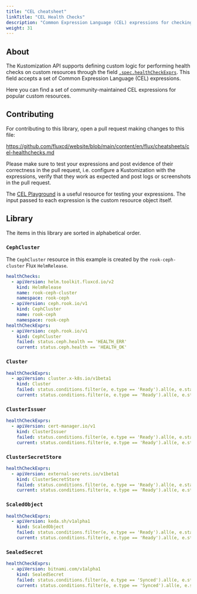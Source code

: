 ```yaml
---
title: "CEL cheatsheet"
linkTitle: "CEL Health Checks"
description: "Common Expression Language (CEL) expressions for checking the health of custom resources."
weight: 31
---
```


## About

The Kustomization API supports defining custom logic for performing health
checks on custom resources through the field
[`.spec.healthCheckExprs`](/flux/components/kustomize/kustomizations/#health-check-exprs).
This field accepts a set of Common Expression Language (CEL) expressions.

Here you can find a set of community-maintained CEL expressions for popular
custom resources.

## Contributing

For contributing to this library, open a pull request making changes to this file:

https://github.com/fluxcd/website/blob/main/content/en/flux/cheatsheets/cel-healthchecks.md

Please make sure to test your expressions and post evidence of their correctness
in the pull request, i.e. configure a Kustomization with the expressions, verify
that they work as expected and post logs or screenshots in the pull request.

The [CEL Playground](https://playcel.undistro.io/) is a useful resource for
testing your expressions. The input passed to each expression is the custom
resource object itself.

## Library

The items in this library are sorted in alphabetical order.

### `CephCluster`

The `CephCluster` resource in this example is created by the `rook-ceph-cluster` Flux `HelmRelease`.

```yaml
healthChecks:
  - apiVersion: helm.toolkit.fluxcd.io/v2
    kind: HelmRelease
    name: rook-ceph-cluster
    namespace: rook-ceph
  - apiVersion: ceph.rook.io/v1
    kind: CephCluster
    name: rook-ceph
    namespace: rook-ceph
healthCheckExprs:
  - apiVersion: ceph.rook.io/v1
    kind: CephCluster
    failed: status.ceph.health == 'HEALTH_ERR'
    current: status.ceph.health == 'HEALTH_OK'
```

### `Cluster`

```yaml
healthCheckExprs:
  - apiVersion: cluster.x-k8s.io/v1beta1
    kind: Cluster
    failed: status.conditions.filter(e, e.type == 'Ready').all(e, e.status == 'False')
    current: status.conditions.filter(e, e.type == 'Ready').all(e, e.status == 'True')
```

### `ClusterIssuer`

```yaml
healthCheckExprs:
  - apiVersion: cert-manager.io/v1
    kind: ClusterIssuer
    failed: status.conditions.filter(e, e.type == 'Ready').all(e, e.status == 'False')
    current: status.conditions.filter(e, e.type == 'Ready').all(e, e.status == 'True')
```

### `ClusterSecretStore`

```yaml
healthCheckExprs:
  - apiVersion: external-secrets.io/v1beta1
    kind: ClusterSecretStore
    failed: status.conditions.filter(e, e.type == 'Ready').all(e, e.status == 'False')
    current: status.conditions.filter(e, e.type == 'Ready').all(e, e.status == 'True')
```

### `ScaledObject`

```yaml
healthCheckExprs:
  - apiVersion: keda.sh/v1alpha1
    kind: ScaledObject
    failed: status.conditions.filter(e, e.type == 'Ready').all(e, e.status == 'False')
    current: status.conditions.filter(e, e.type == 'Ready').all(e, e.status == 'True')
```

### `SealedSecret`

```yaml
healthCheckExprs:
  - apiVersion: bitnami.com/v1alpha1
    kind: SealedSecret
    failed: status.conditions.filter(e, e.type == 'Synced').all(e, e.status == 'False')
    current: status.conditions.filter(e, e.type == 'Synced').all(e, e.status == 'True')
```
